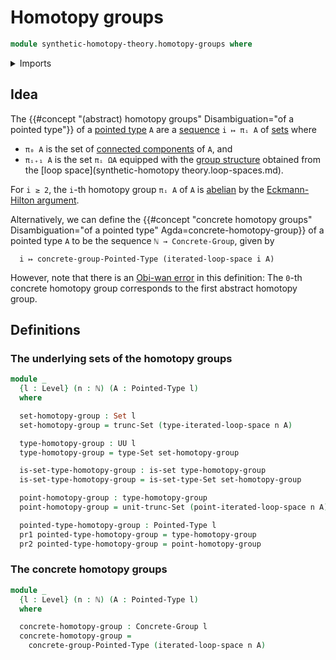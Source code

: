 # Homotopy groups

```agda
module synthetic-homotopy-theory.homotopy-groups where
```

<details><summary>Imports</summary>

```agda
open import elementary-number-theory.natural-numbers

open import foundation.connected-components
open import foundation.dependent-pair-types
open import foundation.set-truncations
open import foundation.sets
open import foundation.truncation-levels
open import foundation.truncations
open import foundation.universe-levels

open import group-theory.concrete-groups
open import group-theory.homotopy-automorphism-groups

open import structured-types.pointed-types

open import synthetic-homotopy-theory.iterated-loop-spaces
```

</details>

## Idea

The {{#concept "(abstract) homotopy groups" Disambiguation="of a pointed type"}}
of a [pointed type](structured-types.pointed-types.md) `A` are a
[sequence](foundation.sequences.md) `i ↦ πᵢ A` of [sets](foundation.sets.md)
where

- `π₀ A` is the set of
  [connected components](foundation.connected-components.md) of `A`, and
- `πᵢ₊₁ A` is the set `πᵢ ΩA` equipped with the
  [group structure](group-theory.groups.md) obtained from the [loop
  space](synthetic-homotopy theory.loop-spaces.md).

For `i ≥ 2`, the `i`-th homotopy group `πᵢ A` of `A` is
[abelian](group-theory.abelian-groups.md) by the
[Eckmann-Hilton argument](synthetic-homotopy-theory.eckmann-hilton-argument.md).

Alternatively, we can define the
{{#concept "concrete homotopy groups" Disambiguation="of a pointed type" Agda=concrete-homotopy-group}}
of a pointed type `A` to be the sequence `ℕ → Concrete-Group`, given by

```text
  i ↦ concrete-group-Pointed-Type (iterated-loop-space i A)
```

However, note that there is an
[Obi-wan error](https://www.urbandictionary.com/define.php?term=Obi-wan+error)
in this definition: The `0`-th concrete homotopy group corresponds to the first
abstract homotopy group.

## Definitions

### The underlying sets of the homotopy groups

```agda
module _
  {l : Level} (n : ℕ) (A : Pointed-Type l)
  where

  set-homotopy-group : Set l
  set-homotopy-group = trunc-Set (type-iterated-loop-space n A)

  type-homotopy-group : UU l
  type-homotopy-group = type-Set set-homotopy-group

  is-set-type-homotopy-group : is-set type-homotopy-group
  is-set-type-homotopy-group = is-set-type-Set set-homotopy-group

  point-homotopy-group : type-homotopy-group
  point-homotopy-group = unit-trunc-Set (point-iterated-loop-space n A)

  pointed-type-homotopy-group : Pointed-Type l
  pr1 pointed-type-homotopy-group = type-homotopy-group
  pr2 pointed-type-homotopy-group = point-homotopy-group
```

### The concrete homotopy groups

```agda
module _
  {l : Level} (n : ℕ) (A : Pointed-Type l)
  where

  concrete-homotopy-group : Concrete-Group l
  concrete-homotopy-group =
    concrete-group-Pointed-Type (iterated-loop-space n A)
```

